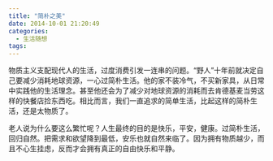 ```yaml
---
title: "简朴之美"
date: 2014-10-01 21:20:49
categories:
  - 生活随想
tags:
---
```


物质主义支配现代人的生活，过度消费引发一连串的问题。“野人”十年前就决定自己要减少消耗地球资源，一心过简朴生活。他的家不装冷气，不买新家具，从日常中实践他的生活理念。甚至他还会为了减少对地球资源的消耗而去肯德基麦当劳这样的快餐店捡东西吃。相比而言，我们一直追求的简单生活，比起这样的简朴生活，还是太物质了。 

老人说为什么要这么繁忙呢？人生最终的目的是快乐，平安，健康。过简朴生活，回归自然。把需求和欲望降到最低，安乐也就自然来临了。因为拥有物质越少，而且不心生挂虑，反而才会拥有真正的自由快乐和平静。